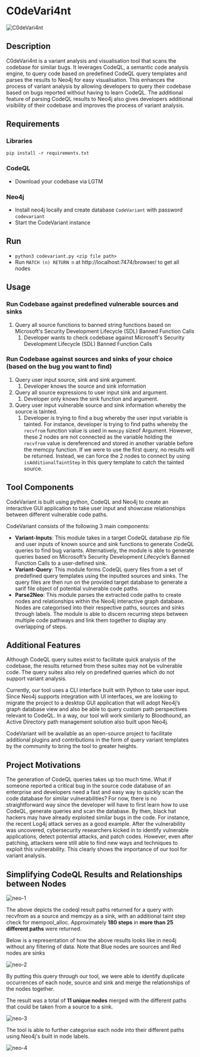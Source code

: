 # C0deVari4nt 
![C0deVari4nt](https://github.com/whitesquirrell/C0deVari4nt/blob/main/images/icon.png) 

## Description
C0deVari4nt is a variant analysis and visualisation tool that scans the codebase for similar bugs. It leverages CodeQL, a semantic code analysis engine, to query code based on predefined CodeQL query templates and parses the results to Neo4j for easy visualisation. This enhances the process of variant analysis by allowing developers to query their codebase based on bugs reported without having to learn CodeQL. The additional feature of parsing CodeQL results to Neo4j also gives developers additional visibility of their codebase and improves the process of variant analysis. 


## Requirements
### Libraries
`pip install -r requirements.txt`

### CodeQL
- Download your codebase via LGTM

### Neo4j
- Install neo4j locally and create database `CodeVariant` with password `codevariant`
- Start the CodeVariant instance

## Run
- `python3 codevariant.py <zip file path>`
- Run `MATCH (n) RETURN n` at http://localhost:7474/browser/ to get all nodes

## Usage
### Run Codebase against predefined vulnerable sources and sinks
1. Query all source functions to banned string functions based on Microsoft's Security Development Lifecycle (SDL) Banned Function Calls
    1. Developer wants to check codebase against Microsoft's Security Development Lifecycle (SDL) Banned Function Calls

### Run Codebase against sources and sinks of your choice (based on the bug you want to find)
1. Query user input source, sink and sink argument. 
    1. Developer knows the source and sink information
2. Query all source expressions to user input sink and argument.
    1. Developer only knows the sink function and argument.
3. Query user input vulnerable source and sink information whereby the source is tainted.
    1. Developer is trying to find a bug whereby the user input variable is tainted. For instance, developer is trying to find paths whereby the `recvfrom` function value is used in `memcpy` sizeof Argument. However, these 2 nodes are not connected as the variable holding the `recvfrom` value is dereferenced and stored in another variable before the memcpy function. If we were to use the first query, no results will be returned. Instead, we can force the 2 nodes to connect by using `isAdditionalTaintStep` in this query template to catch the tainted source.

## Tool Components 
CodeVariant is built using python, CodeQL and Neo4j to create an interactive GUI application to take user input and showcase relationships between different vulnerable code paths.

CodeVariant consists of the following 3 main components:  
- **Variant-Inputs**: This module takes in a target CodeQL database zip file and user inputs of known source and sink functions to generate CodeQL queries to find bug variants. Alternatively, the module is able to generate queries based on Microsoft’s Security Development Lifecycle’s Banned Function Calls to a user-defined sink.
- **Variant-Query**: This module forms CodeQL query files from a set of predefined query templates using the inputted sources and sinks. The query files are then run on the provided target database to generate a sarif file object of potential vulnerable code paths.
- **Parse2Neo**: This module parses the extracted code paths to create nodes and relationships within the Neo4j interactive graph database. Nodes are categorised into their respective paths, sources and sinks through labels. The module is able to discern recurring steps between multiple code pathways and link them together to display any overlapping of steps.  



## Additional Features  
Although CodeQL query suites exist to facilitate quick analysis of the codebase, the results returned from these suites may not be vulnerable code. The query suites also rely on predefined queries which do not support variant analysis.

Currently, our tool uses a CLI interface built with Python to take user input. Since Neo4j supports integration with UI interfaces, we are looking to migrate the project to a desktop GUI application that will adopt Neo4j’s graph database view and also be able to query custom path perspectives relevant to CodeQL. In a way, our tool will work similarly to Bloodhound, an Active Directory path management solution also built upon Neo4j.

CodeVariant will be available as an open-source project to facilitate additional plugins and contributions in the form of query variant templates by the community to bring the tool to greater heights.

## Project Motivations  
The generation of CodeQL queries takes up too much time. What if someone reported a critical bug in the source code database of an enterprise and developers need a fast and easy way to quickly scan the code database for similar vulnerabilities? For now, there is no straightforward way since the developer will have to first learn how to use CodeQL, generate queries and scan the database. By then, black hat hackers may have already exploited similar bugs in the code. For instance, the recent Log4j attack serves as a good example. After the vulnerability was uncovered, cybersecurity researchers kicked in to identify vulnerable applications, detect potential attacks, and patch codes. However, even after patching, attackers were still able to find new ways and techniques to exploit this vulnerability. This clearly shows the importance of our tool for variant analysis.


## Simplifying CodeQL Results and Relationships between Nodes
![neo-1](https://github.com/whitesquirrell/C0deVari4nt/blob/main/images/neo-1.png)  

The above depicts the codeql result paths returned for a query with recvfrom as a source and memcpy as a sink, with an additional taint step check for mempool_alloc. Approximately **180 steps** in **more than 25 different paths** were returned.  

Below is a representation of how the above results looks like in neo4j without any filtering of data. Note that Blue nodes are sources and Red nodes are sinks  

![neo-2](https://github.com/whitesquirrell/C0deVari4nt/blob/main/images/neo-2.png)  

By putting this query through our tool, we were able to identify duplicate occurrences of each node, source and sink and merge the relationships of the nodes together.  

The result was a total of **11 unique nodes** merged with the different paths that could be taken from a source to a sink.  

![neo-3](https://github.com/whitesquirrell/C0deVari4nt/blob/main/images/neo-3.png)  

The tool is able to further categorise each node into their different paths using Neo4j's built in node labels.

![neo-4](https://github.com/whitesquirrell/C0deVari4nt/blob/main/images/neo-4.png)